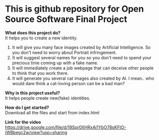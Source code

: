 # This is github repository for Open Source Software Final Project <Making New Identity>

<b>What does this project do?</b><br>
  It helps you to create a new identity.
  1. It will give you many face images created by Artificial Intelligence. So you don't need to worry about Portrait infringement.
  2. It will suggest several names for you so you don't need to spend your precious time coming up with a fake name.
  3. It will immediately create a job webpage that can deceive other people to think that you work there.
  4. It will generate you several cat images also created by AI. I mean.. who would dare think a cat-loving person can be a bad man? 

<b>Why is this project useful?</b><br>
  It helps people create new(fake) identities.
 
<b>How do I get started?</b><br>
  Download all the files and start from index.html
  
<b>Link for the video</b>
https://drive.google.com/file/d/19Spr0XHRxAi1YbO78sKFtO-iWBbegc2w/view?usp=sharing
